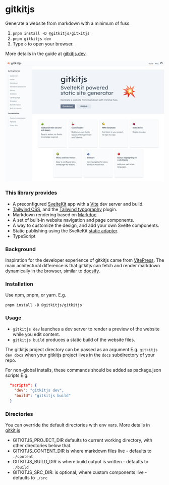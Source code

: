 # gitkitjs
Generate a website from markdown with a minimum of fuss.

1. `pnpm install -D @gitkitjs/gitkitjs`
2. `pnpm gitkitjs dev`
3. Type `o` to open your browser.

More details in the guide at [gitkitjs.dev](https://gitkitjs.dev/guide).

![gitkitjs](static/files/blog/images/gitkitjs.webp)

### This library provides

- A preconfigured [SvelteKit](https://kit.svelte.dev/docs/introduction) app with a [Vite](https://vitejs.dev/) dev server and build.
- [Tailwind CSS](https://tailwindcss.com/docs/installation), and the [Tailwind typography](https://tailwindcss.com/docs/typography-plugin) plugin.
- Markdown rendering based on [Markdoc](https://github.com/markdoc/markdoc).
- A set of built-in website navigation and page components.
- A way to customize the design, and add your own Svelte components.
- Static publishing using the SvelteKit [static adapter](https://kit.svelte.dev/docs/adapter-static).
- TypeScript

### Background

Inspiration for the developer experience of gitkitjs came from [VitePress](https://vitepress.dev/). The main achitectural difference is that gitkitjs can fetch and render markdown dynamically in the browser, similar to [docsify](https://docsify.js.org/#/?id=what-it-is).

### Installation
Use npm, pnpm, or yarn. E.g.

`pnpm install -D @gitkitjs/gitkitjs`

### Usage
- `gitkitjs dev` launches a dev server to render a preview of the website while you edit content.
- `gitkitjs build` produces a static build of the website files.

The gitkitjs project directory can be passed as an argument E.g. `gitkitjs dev docs` when your gitkitjs project lives in the `docs` subdirectory of your repo.

For non-global installs, these commands should be added as package.json scripts E.g.

```json
  "scripts": {
    "dev": "gitkitjs dev",
    "build": "gitkitjs build"
  }
```

### Directories
You can override the default directories with env vars. More details in [gitkit.js](bin/gitkit.js)

- GITKITJS_PROJECT_DIR defaults to current working directory, with other directories below that.
- GITKITJS_CONTENT_DIR is where markdown files live - defaults to `./content`
- GITKITJS_BUILD_DIR is where build output is written - defaults to  `./build`
- GITKITJS_SRC_DIR: is optional, where custom components live - defaults to `./src`
